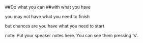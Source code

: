 ##Do what you can
##with what you have

<p class="fragment">you may not have what you need to finish</p>
<p class="fragment">but chances are you have what you need to start</p>

note:
    Put your speaker notes here.
    You can see them pressing 's'.
